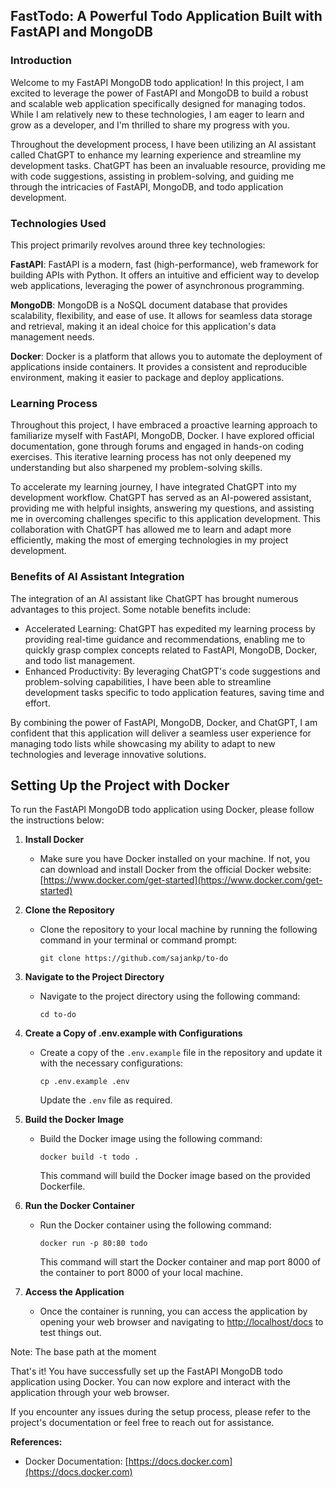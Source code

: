 ## FastTodo: A Powerful Todo Application Built with FastAPI and MongoDB
### Introduction

Welcome to my FastAPI MongoDB todo application! In this project, I am excited to leverage the power of FastAPI and MongoDB to build a robust and scalable web application specifically designed for managing todos. While I am relatively new to these technologies, I am eager to learn and grow as a developer, and I'm thrilled to share my progress with you.

Throughout the development process, I have been utilizing an AI assistant called ChatGPT to enhance my learning experience and streamline my development tasks. ChatGPT has been an invaluable resource, providing me with code suggestions, assisting in problem-solving, and guiding me through the intricacies of FastAPI, MongoDB, and todo application development.

### Technologies Used
This project primarily revolves around three key technologies:

**FastAPI**: FastAPI is a modern, fast (high-performance), web framework for building APIs with Python. It offers an intuitive and efficient way to develop web applications, leveraging the power of asynchronous programming. 

**MongoDB**: MongoDB is a NoSQL document database that provides scalability, flexibility, and ease of use. It allows for seamless data storage and retrieval, making it an ideal choice for this application's data management needs.

**Docker**: Docker is a platform that allows you to automate the deployment of applications inside containers. It provides a consistent and reproducible environment, making it easier to package and deploy applications.


### Learning Process
Throughout this project, I have embraced a proactive learning approach to familiarize myself with FastAPI, MongoDB, Docker. I have explored official documentation, gone through forums and engaged in hands-on coding exercises. This iterative learning process has not only deepened my understanding but also sharpened my problem-solving skills.

To accelerate my learning journey, I have integrated ChatGPT into my development workflow. ChatGPT has served as an AI-powered assistant, providing me with helpful insights, answering my questions, and assisting me in overcoming challenges specific to this application development. This collaboration with ChatGPT has allowed me to learn and adapt more efficiently, making the most of emerging technologies in my project development.

### Benefits of AI Assistant Integration
The integration of an AI assistant like ChatGPT has brought numerous advantages to this project. Some notable benefits include:

* Accelerated Learning: ChatGPT has expedited my learning process by providing real-time guidance and recommendations, enabling me to quickly grasp complex concepts related to FastAPI, MongoDB, Docker, and todo list management.
* Enhanced Productivity: By leveraging ChatGPT's code suggestions and problem-solving capabilities, I have been able to streamline development tasks specific to todo application features, saving time and effort.

By combining the power of FastAPI, MongoDB, Docker, and ChatGPT, I am confident that this application will deliver a seamless user experience for managing todo lists while showcasing my ability to adapt to new technologies and leverage innovative solutions.

## Setting Up the Project with Docker

To run the FastAPI MongoDB todo application using Docker, please follow the instructions below:

1. **Install Docker**
   - Make sure you have Docker installed on your machine. If not, you can download and install Docker from the official Docker website: [https://www.docker.com/get-started](https://www.docker.com/get-started)

2. **Clone the Repository**
   - Clone the repository to your local machine by running the following command in your terminal or command prompt:
     ```
     git clone https://github.com/sajankp/to-do
     ```

3. **Navigate to the Project Directory**
   - Navigate to the project directory using the following command:
     ```
     cd to-do
     ```

4. **Create a Copy of .env.example with Configurations**
   - Create a copy of the `.env.example` file in the repository and update it with the necessary configurations:
     ```
     cp .env.example .env
     ```
     Update the `.env` file as required. 

5. **Build the Docker Image**
   - Build the Docker image using the following command:
     ```
     docker build -t todo .
     ```
     This command will build the Docker image based on the provided Dockerfile.

6. **Run the Docker Container**
   - Run the Docker container using the following command:
     ```
     docker run -p 80:80 todo
     ```
     This command will start the Docker container and map port 8000 of the container to port 8000 of your local machine.

7. **Access the Application**
   - Once the container is running, you can access the application by opening your web browser and navigating to [http://localhost/docs](http://localhost/docs) to test things out. 

Note: The base path at the moment 

That's it! You have successfully set up the FastAPI MongoDB todo application using Docker. You can now explore and interact with the application through your web browser.

If you encounter any issues during the setup process, please refer to the project's documentation or feel free to reach out for assistance.

**References:**
- Docker Documentation: [https://docs.docker.com](https://docs.docker.com)

